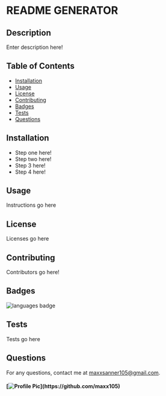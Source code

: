 
# README GENERATOR 

## Description 
 Enter description here!
## Table of Contents 
* [Installation](#Installation)
* [Usage](#Usage)
* [License](#License)
* [Contributing](#Contributing)
* [Badges](#Badges)
* [Tests](#Tests)
* [Questions](#Questions)
## Installation 
* Step one here!
* Step two here!
* Step 3 here!
* Step 4 here!
## Usage 
 Instructions go here
## License 
 Licenses go here
## Contributing 
 Contributors go here!
## Badges 
 ![languages badge](https://img.shields.io/github/languages/top/maxx105/readme_generator)
## Tests 
 Tests go here
## Questions 
 For any questions, contact me at [maxxsanner105@gmail.com](mailto:maxxsanner105@gmail.com).
#### [![Profile Pic](https://avatars.githubusercontent.com/u/63183869?)](https://github.com/maxx105)
